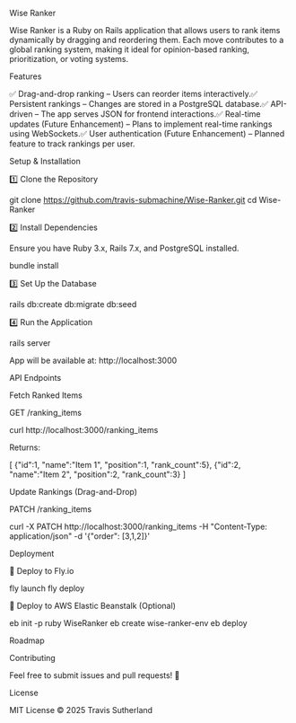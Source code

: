 Wise Ranker

Wise Ranker is a Ruby on Rails application that allows users to rank items dynamically by dragging and reordering them. Each move contributes to a global ranking system, making it ideal for opinion-based ranking, prioritization, or voting systems.

Features

✅ Drag-and-drop ranking – Users can reorder items interactively.✅ Persistent rankings – Changes are stored in a PostgreSQL database.✅ API-driven – The app serves JSON for frontend interactions.✅ Real-time updates (Future Enhancement) – Plans to implement real-time rankings using WebSockets.✅ User authentication (Future Enhancement) – Planned feature to track rankings per user.

Setup & Installation

1️⃣ Clone the Repository

git clone https://github.com/travis-submachine/Wise-Ranker.git
cd Wise-Ranker

2️⃣ Install Dependencies

Ensure you have Ruby 3.x, Rails 7.x, and PostgreSQL installed.

bundle install

3️⃣ Set Up the Database

rails db:create db:migrate db:seed

4️⃣ Run the Application

rails server

App will be available at: http://localhost:3000

API Endpoints

Fetch Ranked Items

GET /ranking_items

curl http://localhost:3000/ranking_items

Returns:

[
  {"id":1, "name":"Item 1", "position":1, "rank_count":5},
  {"id":2, "name":"Item 2", "position":2, "rank_count":3}
]

Update Rankings (Drag-and-Drop)

PATCH /ranking_items

curl -X PATCH http://localhost:3000/ranking_items -H "Content-Type: application/json" -d '{"order": [3,1,2]}'

Deployment

🚀 Deploy to Fly.io

fly launch
fly deploy

🚀 Deploy to AWS Elastic Beanstalk (Optional)

eb init -p ruby WiseRanker
eb create wise-ranker-env
eb deploy

Roadmap



Contributing

Feel free to submit issues and pull requests! 🚀

License

MIT License © 2025 Travis Sutherland